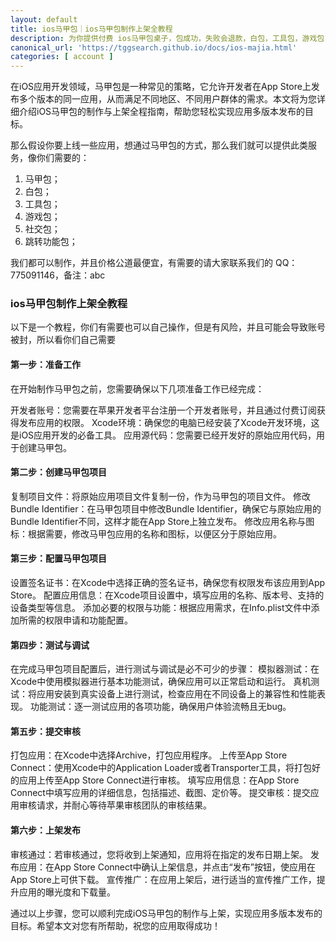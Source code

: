 ```yaml
---
layout: default
title: ios马甲包｜ios马甲包制作上架全教程
description: 为你提供付费 ios马甲包桌子，包成功，失败会退款，白包，工具包，游戏包，社交包，跳转功能包，都可以制作，只要你想要，我们团队都可以提供服务，并且不成功包退款。
canonical_url: 'https://tggsearch.github.io/docs/ios-majia.html'
categories: [ account ]
---
```

在iOS应用开发领域，马甲包是一种常见的策略，它允许开发者在App Store上发布多个版本的同一应用，从而满足不同地区、不同用户群体的需求。本文将为您详细介绍iOS马甲包的制作与上架全程指南，帮助您轻松实现应用多版本发布的目标。

那么假设你要上线一些应用，想通过马甲包的方式，那么我们就可以提供此类服务，像你们需要的：

1. 马甲包；
2. 白包；
3. 工具包；
4. 游戏包；
5. 社交包；
6. 跳转功能包；

<p class="red-text-word">
我们都可以制作，并且价格公道最便宜，有需要的请大家联系我们的 QQ：775091146，备注：abc
</p>

### ios马甲包制作上架全教程
以下是一个教程，你们有需要也可以自己操作，但是有风险，并且可能会导致账号被封，所以看你们自己需要

#### 第一步：准备工作
在开始制作马甲包之前，您需要确保以下几项准备工作已经完成：

开发者账号：您需要在苹果开发者平台注册一个开发者账号，并且通过付费订阅获得发布应用的权限。
Xcode环境：确保您的电脑已经安装了Xcode开发环境，这是iOS应用开发的必备工具。
应用源代码：您需要已经开发好的原始应用代码，用于创建马甲包。

#### 第二步：创建马甲包项目
复制项目文件：将原始应用项目文件复制一份，作为马甲包的项目文件。
修改Bundle Identifier：在马甲包项目中修改Bundle Identifier，确保它与原始应用的Bundle Identifier不同，这样才能在App Store上独立发布。
修改应用名称与图标：根据需要，修改马甲包应用的名称和图标，以便区分于原始应用。

#### 第三步：配置马甲包项目
设置签名证书：在Xcode中选择正确的签名证书，确保您有权限发布该应用到App Store。
配置应用信息：在Xcode项目设置中，填写应用的名称、版本号、支持的设备类型等信息。
添加必要的权限与功能：根据应用需求，在Info.plist文件中添加所需的权限申请和功能配置。

#### 第四步：测试与调试
在完成马甲包项目配置后，进行测试与调试是必不可少的步骤：
模拟器测试：在Xcode中使用模拟器进行基本功能测试，确保应用可以正常启动和运行。
真机测试：将应用安装到真实设备上进行测试，检查应用在不同设备上的兼容性和性能表现。
功能测试：逐一测试应用的各项功能，确保用户体验流畅且无bug。

#### 第五步：提交审核
打包应用：在Xcode中选择Archive，打包应用程序。
上传至App Store Connect：使用Xcode中的Application Loader或者Transporter工具，将打包好的应用上传至App Store Connect进行审核。
填写应用信息：在App Store Connect中填写应用的详细信息，包括描述、截图、定价等。
提交审核：提交应用审核请求，并耐心等待苹果审核团队的审核结果。

#### 第六步：上架发布
审核通过：若审核通过，您将收到上架通知，应用将在指定的发布日期上架。
发布应用：在App Store Connect中确认上架信息，并点击“发布”按钮，使应用在App Store上可供下载。
宣传推广：在应用上架后，进行适当的宣传推广工作，提升应用的曝光度和下载量。

通过以上步骤，您可以顺利完成iOS马甲包的制作与上架，实现应用多版本发布的目标。希望本文对您有所帮助，祝您的应用取得成功！
